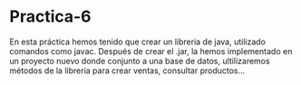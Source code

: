 # Practica-6
En esta práctica hemos tenido que crear un libreria de java, utilizado comandos como javac.
Después de crear el .jar, la hemos implementado en un proyecto nuevo donde conjunto a una base de datos, ultilizaremos métodos de la libreria para crear ventas, consultar productos...

